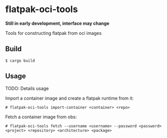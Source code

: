 # flatpak-oci-tools

**Still in early development, interface may change**

Tools for constructing flatpak from oci images

## Build

```
$ cargo build
```

## Usage

TODO: Details usage

Import a container image and create a flatpak runtime from it:

```
# flatpak-oci-tools import-container <container> <repo>
```

Fetch a container image from obs:

```
# flatpak-oci-tools fetch --username <username> --password <password> <project> <repository> <architecture> <package>
```
